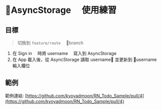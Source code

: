 # AsyncStorage 　使用練習

## 目標

> 切換到 `feature/route`　 branch

1.  在 Sign in 　時將 username 　寫入到 AsyncStorage
2. 在 App 載入後，從 AsyncStorage 讀取 username 並更新到 username 輸入欄位

## 範例

範例連結: [https://github.com/kyoyadmoon/RN_Todo_Sample/pull/4](https://github.com/kyoyadmoon/RN_Todo_Sample/pull/4)

